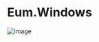 # Eum.Windows


![image](https://user-images.githubusercontent.com/13438702/211191945-5869bc9b-bfea-4ec7-8028-50c2c30c0ce5.png)




